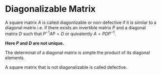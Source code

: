 # Diagonalizable Matrix

A square matrix $A$ is called diagonlizable or non-defective if it is similar to a diagonal matrix i.e. if there exists an invertible matrix $P$ and a diagonal matrix $D$ such that $P^{-1}AP = D$ or quivalently $A = PDP^{-1}$.

**Here $P$ and $D$ are not unique.** 

The determinat of a diagonal matrix is simple the product of its diagonal elements.

A square matrix that is not diagonalizable is called defective.

